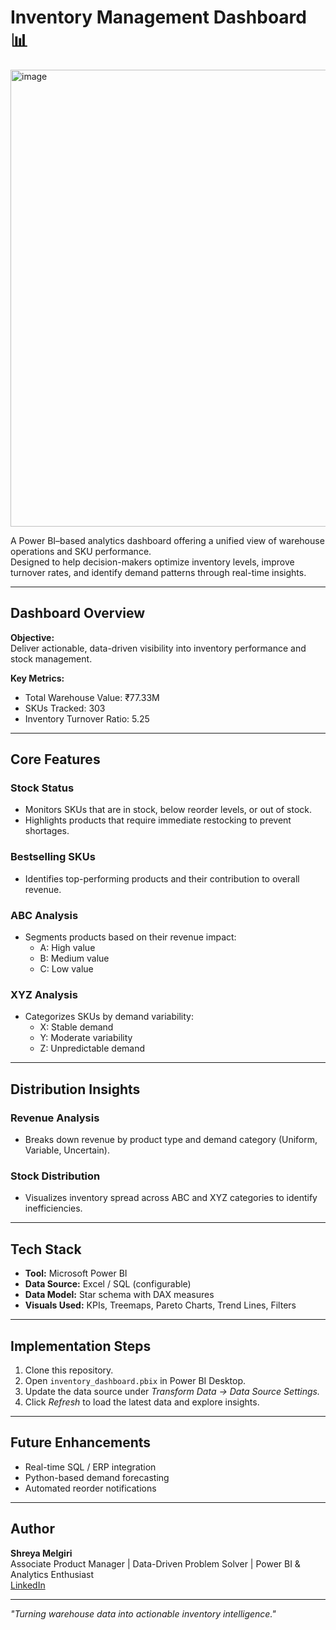 # Inventory Management Dashboard 📊
<img width="1236" height="731" alt="image" src="https://github.com/user-attachments/assets/ee592946-9366-4974-bcd8-9a48dae2d847" />

A Power BI–based analytics dashboard offering a unified view of warehouse operations and SKU performance.  
Designed to help decision-makers optimize inventory levels, improve turnover rates, and identify demand patterns through real-time insights.

---

## Dashboard Overview

**Objective:**  
Deliver actionable, data-driven visibility into inventory performance and stock management.

**Key Metrics:**  
- Total Warehouse Value: ₹77.33M  
- SKUs Tracked: 303  
- Inventory Turnover Ratio: 5.25  

---

## Core Features

### Stock Status
- Monitors SKUs that are in stock, below reorder levels, or out of stock.  
- Highlights products that require immediate restocking to prevent shortages.

### Bestselling SKUs
- Identifies top-performing products and their contribution to overall revenue.

### ABC Analysis
- Segments products based on their revenue impact:  
  - A: High value  
  - B: Medium value  
  - C: Low value  

### XYZ Analysis
- Categorizes SKUs by demand variability:  
  - X: Stable demand  
  - Y: Moderate variability  
  - Z: Unpredictable demand  

---

## Distribution Insights

### Revenue Analysis
- Breaks down revenue by product type and demand category (Uniform, Variable, Uncertain).

### Stock Distribution
- Visualizes inventory spread across ABC and XYZ categories to identify inefficiencies.

---

## Tech Stack

- **Tool:** Microsoft Power BI  
- **Data Source:** Excel / SQL (configurable)  
- **Data Model:** Star schema with DAX measures  
- **Visuals Used:** KPIs, Treemaps, Pareto Charts, Trend Lines, Filters  

---

## Implementation Steps

1. Clone this repository.  
2. Open `inventory_dashboard.pbix` in Power BI Desktop.  
3. Update the data source under *Transform Data → Data Source Settings.*  
4. Click *Refresh* to load the latest data and explore insights.

---

## Future Enhancements

- Real-time SQL / ERP integration  
- Python-based demand forecasting  
- Automated reorder notifications  

---

## Author

**Shreya Melgiri**  
Associate Product Manager | Data-Driven Problem Solver | Power BI & Analytics Enthusiast  
[LinkedIn](https://www.linkedin.com/in/shreya-melgiri/)

---

*"Turning warehouse data into actionable inventory intelligence."*
